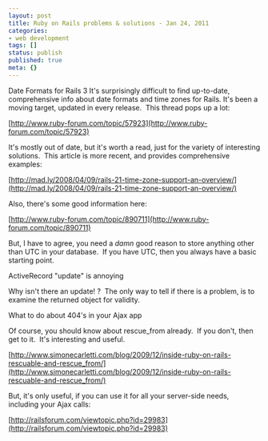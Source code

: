 ```yaml
---
layout: post
title: Ruby on Rails problems & solutions - Jan 24, 2011
categories: 
- web development
tags: []
status: publish
published: true
meta: {}
---
```


Date Formats for Rails 3
It's surprisingly difficult to find up-to-date, comprehensive info about date formats and time zones for Rails. It's been a moving target, updated in every release.  This thread pops up a lot:

[http://www.ruby-forum.com/topic/57923](http://www.ruby-forum.com/topic/57923)



It's mostly out of date, but it's worth a read, just for the variety of interesting solutions.  This article is more recent, and provides comprehensive examples:



[http://mad.ly/2008/04/09/rails-21-time-zone-support-an-overview/](http://mad.ly/2008/04/09/rails-21-time-zone-support-an-overview/)

Also, there's some good information here:



[http://www.ruby-forum.com/topic/890711](http://www.ruby-forum.com/topic/890711)



But, I have to agree, you need a *damn* good reason to store anything other than UTC in your database.  If you have UTC, then you always have a basic starting point.





ActiveRecord "update" is annoying



Why isn't there an update! ?  The only way to tell if there is a problem, is to examine the returned object for validity.  

What to do about 404's in your Ajax app

Of course, you should know about rescue_from already.  If you don't, then get to it.  It's interesting and useful.

[http://www.simonecarletti.com/blog/2009/12/inside-ruby-on-rails-rescuable-and-rescue_from/](http://www.simonecarletti.com/blog/2009/12/inside-ruby-on-rails-rescuable-and-rescue_from/)



But, it's only useful, if you can use it for all your server-side needs, including your Ajax calls:

[http://railsforum.com/viewtopic.php?id=29983](http://railsforum.com/viewtopic.php?id=29983)
